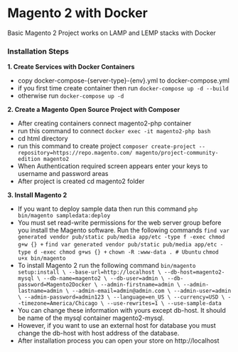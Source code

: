 # Magento 2 with Docker
Basic Magento 2 Project works on LAMP and LEMP stacks with Docker

### Installation Steps
**1. Create Services with Docker Containers**

- copy docker-compose-{server-type}-{env}.yml to docker-compose.yml
- if you first time create container then run `docker-compose up -d --build`
- otherwise run `docker-compose up -d`

**2. Create a Magento Open Source Project with Composer**

- After creating containers connect magento2-php container 
- run this command to connect `docker exec -it magento2-php bash` 
- cd html directory
- run this command to create project `composer create-project --repository=https://repo.magento.com/ magento/project-community-edition magento2`
- When Authentication required screen appears enter your keys to username and password areas
- After project is created cd magento2 folder

**3. Install Magento 2**

- If you want to deploy sample data then run this command `php bin/magento sampledata:deploy`
- You must set read-write permissions for the web server group before you install the Magento software. Run the following commands
`find var generated vendor pub/static pub/media app/etc -type f -exec chmod g+w {} +`
`find var generated vendor pub/static pub/media app/etc -type d -exec chmod g+ws {} +`
`chown -R :www-data . # Ubuntu`
`chmod u+x bin/magento`
- To install Magento 2 run the following command 
`bin/magento setup:install \
--base-url=http://localhost \
--db-host=magento2-mysql \
--db-name=magento2 \
--db-user=admin \
--db-password=Magento2Docker \
--admin-firstname=admin \
--admin-lastname=admin \
--admin-email=admin@admin.com \
--admin-user=admin \
--admin-password=admin123 \
--language=en_US \
--currency=USD \
--timezone=America/Chicago \
--use-rewrites=1 \
--use-sample-data`
- You can change these information with yours except db-host. It should be name of the mysql container magento2-mysql. 
- However, if you want to use an external host for database you must change the db-host with host address of the database.
- After installation process you can open your store on http://localhost 